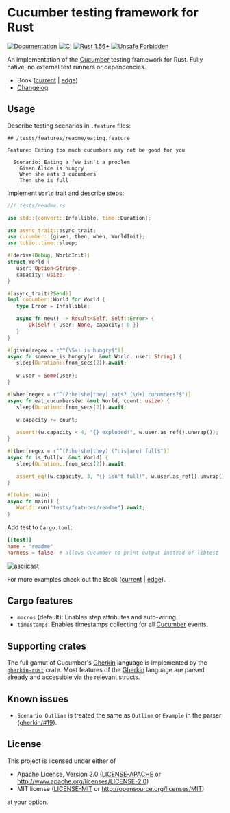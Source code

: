 Cucumber testing framework for Rust
===================================

[![Documentation](https://docs.rs/cucumber/badge.svg)](https://docs.rs/cucumber)
[![CI](https://github.com/cucumber-rs/cucumber/workflows/CI/badge.svg?branch=master "CI")](https://github.com/cucumber-rs/cucumber/actions?query=workflow%3ACI+branch%3Amaster)
[![Rust 1.56+](https://img.shields.io/badge/rustc-1.56+-lightgray.svg "Rust 1.56+")](https://blog.rust-lang.org/2021/10/21/Rust-1.56.0.html)
[![Unsafe Forbidden](https://img.shields.io/badge/unsafe-forbidden-success.svg)](https://github.com/rust-secure-code/safety-dance)

An implementation of the [Cucumber] testing framework for Rust. Fully native, no external test runners or dependencies.

- Book ([current][1] | [edge][2])
- [Changelog](https://github.com/cucumber-rs/cucumber/blob/main/CHANGELOG.md)




## Usage

Describe testing scenarios in `.feature` files:
```gherkin
## /tests/features/readme/eating.feature
    
Feature: Eating too much cucumbers may not be good for you
    
  Scenario: Eating a few isn't a problem
    Given Alice is hungry
    When she eats 3 cucumbers
    Then she is full
```

Implement `World` trait and describe steps:
 ```rust
//! tests/readme.rs 

use std::{convert::Infallible, time::Duration};

use async_trait::async_trait;
use cucumber::{given, then, when, WorldInit};
use tokio::time::sleep;

#[derive(Debug, WorldInit)]
struct World {
    user: Option<String>,
    capacity: usize,
}

#[async_trait(?Send)]
impl cucumber::World for World {
    type Error = Infallible;

    async fn new() -> Result<Self, Self::Error> {
        Ok(Self { user: None, capacity: 0 })
    }
}

#[given(regex = r"^(\S+) is hungry$")]
async fn someone_is_hungry(w: &mut World, user: String) {
    sleep(Duration::from_secs(2)).await;
    
    w.user = Some(user);
}

#[when(regex = r"^(?:he|she|they) eats? (\d+) cucumbers?$")]
async fn eat_cucumbers(w: &mut World, count: usize) {
    sleep(Duration::from_secs(2)).await;

    w.capacity += count;
    
    assert!(w.capacity < 4, "{} exploded!", w.user.as_ref().unwrap());
}

#[then(regex = r"^(?:he|she|they) (?:is|are) full$")]
async fn is_full(w: &mut World) {
    sleep(Duration::from_secs(2)).await;

    assert_eq!(w.capacity, 3, "{} isn't full!", w.user.as_ref().unwrap());
}

#[tokio::main]
async fn main() {
    World::run("tests/features/readme").await;
}
```

Add test to `Cargo.toml`:
```toml
[[test]]
name = "readme"
harness = false  # allows Cucumber to print output instead of libtest
```

[![asciicast](https://asciinema.org/a/6wN3uv8p98SgVznPUh9h50bFo.svg)](https://asciinema.org/a/6wN3uv8p98SgVznPUh9h50bFo)

For more examples check out the Book ([current][1] | [edge][2]).




## Cargo features

- `macros` (default): Enables step attributes and auto-wiring.
- `timestamps`: Enables timestamps collecting for all [Cucumber] events.




## Supporting crates

The full gamut of Cucumber's [Gherkin] language is implemented by the [`gherkin-rust`](https://github.com/bbqsrc/gherkin-rust) crate. Most features of the [Gherkin] language are parsed already and accessible via the relevant structs.




## Known issues

- `Scenario Outline` is treated the same as `Outline` or `Example` in the parser ([gherkin/#19](https://github.com/bbqsrc/gherkin-rust/issues/19)).




## License

This project is licensed under either of

 * Apache License, Version 2.0 ([LICENSE-APACHE](https://github.com/cucumber-rs/cucumber/blob/main/LICENSE-APACHE) or <http://www.apache.org/licenses/LICENSE-2.0>)
 * MIT license ([LICENSE-MIT](https://github.com/cucumber-rs/cucumber/blob/main/LICENSE-MIT) or <http://opensource.org/licenses/MIT>)

at your option.




[Cucumber]: https://cucumber.io
[Gherkin]: https://cucumber.io/docs/gherkin/reference 

[1]: https://cucumber-rs.github.io/cucumber/current
[2]: https://cucumber-rs.github.io/cucumber/main
